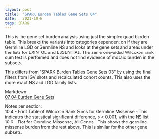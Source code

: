 ```yaml
---
layout: post
title:  "SPARK Burden Tables Gene Sets 04"
date:   2021-10-6
tags: SPARK
---
```


This is the gene set burden analysis using just the simplex quad burden table. This breaks the variants into categories dependent on if they are Germline LGD or Germline NS and looks at the gene sets and areas under the lists for EXINTOL and ESSENTIAL. The same one-sided Wilcoxon rank sum test is performed and does not find evidence of mosaic burden in the subsets.

This differs from "SPARK Burden Tables Gene Sets 03" by using the final filters from IGV shots and recalculated cohort counts. This also uses the more exact NS and LGD family lists.

Markdown:
<br>[07_04 Burden Gene Sets](https://www.dropbox.com/s/pjrsx5sgete3fzr/07_burden_genesets_04.html?dl=0)

Notes per section:
<br>10.4 - Print Table of Wilcoxon Rank Sums for Germline Missense - This indicates the statistical significant difference, p < 0.001, with the NS list
<br>10.6 - Plot for Germline Missense, All Genes - This shows the germline missense burden from the test above. This is similar for the other gene subsets.
